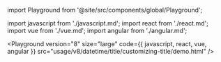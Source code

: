 import Playground from '@site/src/components/global/Playground';

import javascript from './javascript.md';
import react from './react.md';
import vue from './vue.md';
import angular from './angular.md';

<Playground
  version="8"
  size="large"
  code={{ javascript, react, vue, angular }}
  src="usage/v8/datetime/title/customizing-title/demo.html"
/>
